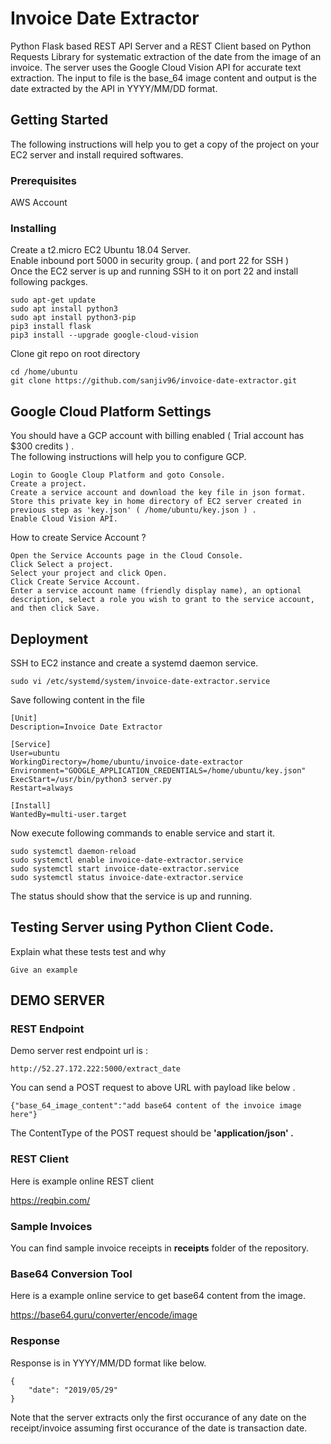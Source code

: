 # Invoice Date Extractor

Python Flask based REST API Server and a REST Client based on Python Requests Library for systematic extraction of the date from the image of an invoice. The server uses the Google Cloud Vision API for accurate text extraction. The input to file is the base_64 image content and output is the date extracted by the API in YYYY/MM/DD format.

## Getting Started

The following instructions will help you to get a copy of the project on your EC2 server and install required softwares. 

### Prerequisites

AWS Account

### Installing

Create a t2.micro EC2 Ubuntu 18.04 Server.  
Enable inbound port 5000 in security group. ( and port 22 for SSH )   
Once the EC2 server is up and running SSH to it on port 22 and install following packges.   

```
sudo apt-get update
sudo apt install python3
sudo apt install python3-pip
pip3 install flask
pip3 install --upgrade google-cloud-vision

```

Clone git repo on root directory 

```
cd /home/ubuntu
git clone https://github.com/sanjiv96/invoice-date-extractor.git

```

## Google Cloud Platform Settings 

You should have a GCP account with billing enabled ( Trial account has $300 credits ) .  
The following instructions will help you to configure GCP. 

```
Login to Google Cloup Platform and goto Console.  
Create a project.   
Create a service account and download the key file in json format.  
Store this private key in home directory of EC2 server created in previous step as 'key.json' ( /home/ubuntu/key.json ) . 
Enable Cloud Vision API.  

```

How to create Service Account ? 

```
Open the Service Accounts page in the Cloud Console.
Click Select a project.
Select your project and click Open.
Click Create Service Account.
Enter a service account name (friendly display name), an optional description, select a role you wish to grant to the service account, and then click Save.
```

## Deployment

SSH to EC2 instance and create a systemd daemon service.   
  
```
sudo vi /etc/systemd/system/invoice-date-extractor.service  
```
Save following content in the file 

```
[Unit]
Description=Invoice Date Extractor 

[Service]
User=ubuntu
WorkingDirectory=/home/ubuntu/invoice-date-extractor
Environment="GOOGLE_APPLICATION_CREDENTIALS=/home/ubuntu/key.json"
ExecStart=/usr/bin/python3 server.py
Restart=always

[Install]
WantedBy=multi-user.target

```
Now execute following commands to enable service and start it. 
```
sudo systemctl daemon-reload
sudo systemctl enable invoice-date-extractor.service
sudo systemctl start invoice-date-extractor.service
sudo systemctl status invoice-date-extractor.service
```
The status should show that the service is up and running. 

## Testing Server using Python Client Code. 

Explain what these tests test and why

```
Give an example
```

## DEMO SERVER

### REST Endpoint

Demo server rest endpoint url is : 

```
http://52.27.172.222:5000/extract_date
```

You can send a POST request to above URL with payload like below .  
```
{"base_64_image_content":"add base64 content of the invoice image here"} 
```
The ContentType of the POST request should be <b>'application/json' .</b>

### REST Client 

Here is example online REST client 

https://reqbin.com/
  
### Sample Invoices 

You can find sample invoice receipts in <b>receipts</b> folder of the repository.

### Base64 Conversion Tool 

Here is a example online service to get base64 content from the image. 

https://base64.guru/converter/encode/image

### Response 

Response is in YYYY/MM/DD format like below.  
```
{
    "date": "2019/05/29"
}
```
Note that the server extracts only the first occurance of any date on the receipt/invoice assuming first occurance of the date is transaction date. 
